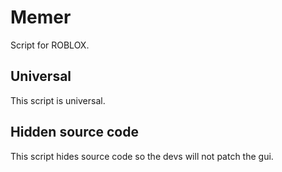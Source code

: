 # Memer
Script for ROBLOX.
## Universal
This script is universal.
## Hidden source code
This script hides source code so the devs will not patch the gui.
